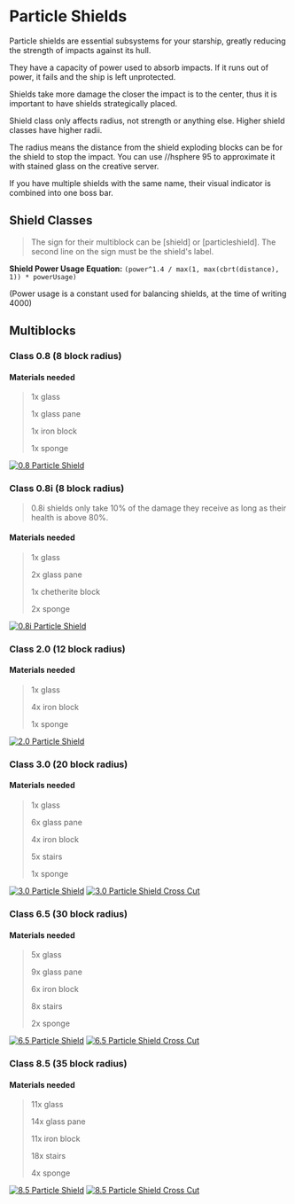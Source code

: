 # Particle Shields
Particle shields are essential subsystems for your starship,
greatly reducing the strength of impacts against its hull.

They have a capacity of power used to absorb impacts.
If it runs out of power, it fails and the ship is left unprotected.

Shields take more damage the closer the impact is to the center,
thus it is important to have shields strategically placed.

Shield class only affects radius, not strength or anything else. Higher shield classes have higher radii.

The radius means the distance from the shield exploding blocks can be for the shield to stop the impact.
You can use //hsphere 95 <radius> to approximate it with stained glass on the creative server.

If you have multiple shields with the same name,
their visual indicator is combined into one boss bar.

## Shield Classes

> The sign for their multiblock can be [shield] or [particleshield].
> The second line on the sign must be the shield's label.

**Shield Power Usage Equation:** `(power^1.4 / max(1, max(cbrt(distance), 1)) * powerUsage)`

(Power usage is a constant used for balancing shields, at the time of writing 4000)

## Multiblocks

### Class 0.8 (8 block radius)
#### Materials needed

> 1x glass
>
> 1x glass pane
>
> 1x iron block
>
> 1x sponge

<a href="https://imgur.com/UbeugLf"><img src="https://i.imgur.com/UbeugLf.png" title="0.8 Particle Shield" /></a>

### Class 0.8i (8 block radius)

> 0.8i shields only take 10% of the damage they receive as long as their health is above 80%.

#### Materials needed

> 1x glass
>
> 2x glass pane
>
> 1x chetherite block
>
> 2x sponge

<a href="https://imgur.com/9SbDH0V"><img src="https://i.imgur.com/9SbDH0V.png" title="0.8i Particle Shield" /></a>

### Class 2.0 (12 block radius)
#### Materials needed

> 1x glass
>
> 4x iron block
>
> 1x sponge

<a href="https://imgur.com/98dYXMy"><img src="https://i.imgur.com/98dYXMy.png" title="2.0 Particle Shield" /></a>

### Class 3.0 (20 block radius)
#### Materials needed

> 1x glass
>
> 6x glass pane
>
> 4x iron block
>
> 5x stairs
>
> 1x sponge

<a href="https://imgur.com/xGM8BpP"><img src="https://i.imgur.com/xGM8BpP.png" title="3.0 Particle Shield" /></a>
<a href="https://imgur.com/K55ljIe"><img src="https://i.imgur.com/K55ljIe.png" title="3.0 Particle Shield Cross Cut" /></a>

### Class 6.5 (30 block radius)
#### Materials needed

> 5x glass
>
> 9x glass pane
>
> 6x iron block
>
> 8x stairs
>
> 2x sponge

<a href="https://imgur.com/4i8V8bb"><img src="https://i.imgur.com/4i8V8bb.png" title="6.5 Particle Shield" /></a>
<a href="https://imgur.com/O2dTSeO"><img src="https://i.imgur.com/O2dTSeO.png" title="6.5 Particle Shield Cross Cut" /></a>

### Class 8.5 (35 block radius)
#### Materials needed

> 11x glass
>
> 14x glass pane
>
> 11x iron block
>
> 18x stairs
>
> 4x sponge


<a href="https://imgur.com/3zDcYA4"><img src="https://i.imgur.com/3zDcYA4.png" title="8.5 Particle Shield" /></a>
<a href="https://imgur.com/K1PSqk7"><img src="https://i.imgur.com/K1PSqk7.png" title="8.5 Particle Shield Cross Cut" /></a>

